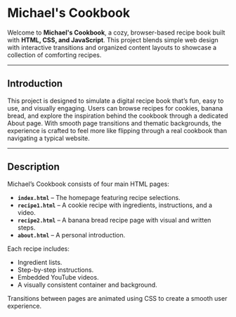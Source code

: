 # Michael's Cookbook

Welcome to **Michael's Cookbook**, a cozy, browser-based recipe book built with **HTML, CSS, and JavaScript**. This project blends simple web design with interactive transitions and organized content layouts to showcase a collection of comforting recipes.

---

## Introduction

This project is designed to simulate a digital recipe book that’s fun, easy to use, and visually engaging. Users can browse recipes for cookies, banana bread, and explore the inspiration behind the cookbook through a dedicated About page. With smooth page transitions and thematic backgrounds, the experience is crafted to feel more like flipping through a real cookbook than navigating a typical website.

---

## Description

Michael’s Cookbook consists of four main HTML pages:
- **`index.html`** – The homepage featuring recipe selections.
- **`recipe1.html`** – A cookie recipe with ingredients, instructions, and a video.
- **`recipe2.html`** – A banana bread recipe page with visual and written steps.
- **`about.html`** – A personal introduction.

Each recipe includes:
- Ingredient lists.
- Step-by-step instructions.
- Embedded YouTube videos.
- A visually consistent container and background.

Transitions between pages are animated using CSS to create a smooth user experience.
